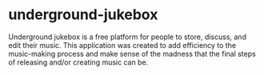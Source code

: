 # underground-jukebox
Underground jukebox is a free platform for people to store, discuss, and edit their music. This application was created to add efficiency to the music-making process and make sense of the madness that the final steps of releasing and/or creating music can be.
